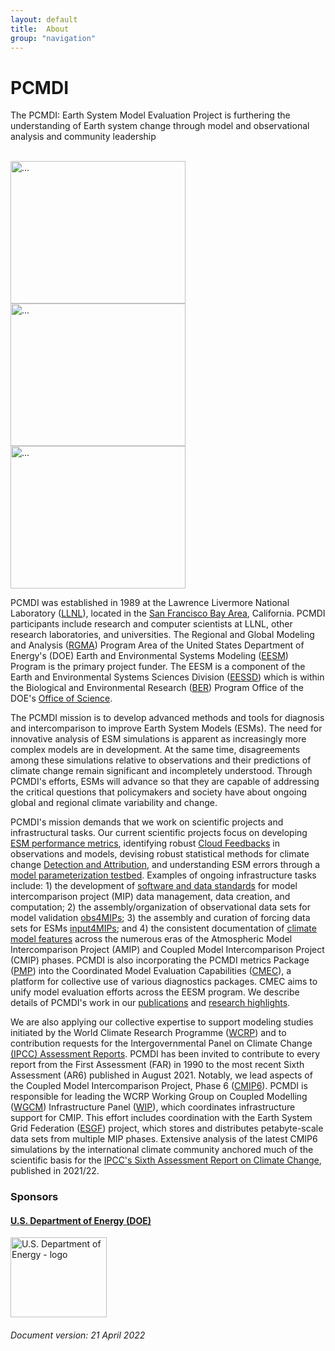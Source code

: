 ```yaml
---
layout: default
title:  About
group: "navigation"
---
```


<div class="hero-unit">
  <h1>PCMDI</h1>
  <p>The PCMDI: Earth System Model Evaluation Project is furthering
     the understanding of Earth system change through model and
     observational analysis and community leadership</p><br>
                       <div class="row , visible-xs-block visible-s-block visible-md-inline-block">
                          <div class="col-xs-4 col-md-4 ">
                            <img class="pull-left" src="{{site.baseurl}}/Data/media/images/pic.png" alt="..." paddling="1px" style="width:280px;height:228px;" >
                          </div>
                          <div class="col-xs-4 col-md-4">
                              <img class="pull-left" src="{{site.baseurl}}/Data/media/images/pic2.png" alt="..." paddling="1px" style="width:280px;height:228px;">
                          </div>
                          <div class="col-xs-4 col-md-4">
                              <img class="pull-left" src="{{site.baseurl}}/Data/media/images/about2.png" alt="..." paddling="1px" style="width:280px;height:228px;">
                          </div>
                       </div>
</div>

PCMDI was established in 1989 at the Lawrence Livermore National Laboratory ([LLNL]),
located in the [San Francisco Bay Area][SF], California. PCMDI participants include
research and computer scientists at LLNL, other research laboratories, and universities.
The Regional and Global Modeling and Analysis ([RGMA]) Program Area of the United States
Department of Energy's (DOE) Earth and Environmental Systems Modeling ([EESM])
Program is the primary project funder. The EESM is a component of the Earth and
Environmental Systems Sciences Division ([EESSD]) which is within the Biological
and Environmental Research ([BER]) Program Office of the DOE's [Office of Science][OoS].

The PCMDI mission is to develop advanced methods and tools for diagnosis and intercomparison
to improve Earth System Models (ESMs). The need for innovative
analysis of ESM simulations is apparent as increasingly more complex models are
in development. At the same time, disagreements among these simulations relative
to observations and their predictions of climate change remain significant and
incompletely understood. Through PCMDI's efforts, ESMs will advance so that they
are capable of addressing the critical questions that policymakers and society
have about ongoing global and regional climate variability and change.

PCMDI's mission demands that we work on scientific projects and infrastructural
tasks. Our current scientific projects focus on developing
[ESM performance metrics][metrics], identifying robust [Cloud Feedbacks][cf]
in observations and models, devising robust statistical methods for climate change
[Detection and Attribution][DandA], and understanding ESM errors through a
[model parameterization testbed][mpt]. Examples of ongoing infrastructure tasks
include: 1) the development of [software and data standards][software] for model
intercomparison project (MIP) data management, data creation, and computation;
2) the assembly/organization of observational data sets for model validation [obs4MIPs];
3) the assembly and curation of forcing data sets for ESMs [input4MIPs]; and 4)
the consistent documentation of [climate model features][cmf] across the numerous
eras of the Atmospheric Model Intercomparison Project (AMIP) and Coupled Model
Intercomparison Project (CMIP) phases. PCMDI is also incorporating the PCMDI metrics
Package ([PMP]) into the Coordinated Model Evaluation Capabilities ([CMEC]), a
platform for collective use of various diagnostics packages. CMEC aims to unify
model evaluation efforts across the EESM program. We describe details of PCMDI's
work in our [publications] and [research highlights][researchhighlights].

We are also applying our collective expertise to support modeling studies initiated
by the World Climate Research Programme ([WCRP]) and to contribution requests for
the Intergovernmental Panel on Climate Change [(IPCC) Assessment Reports][IPCC].
PCMDI has been invited to contribute to every report from the First Assessment
(FAR) in 1990 to the most recent Sixth Assessment (AR6) published in August 2021.
Notably, we lead aspects of the Coupled Model Intercomparison Project, Phase 6
([CMIP6]). PCMDI is responsible for leading the WCRP Working Group on Coupled Modelling
([WGCM]) Infrastructure Panel ([WIP]), which coordinates infrastructure support
for CMIP. This effort includes coordination with the Earth System Grid Federation
([ESGF]) project, which stores and distributes petabyte-scale data sets from multiple
MIP phases. Extensive analysis of the latest CMIP6 simulations by the international
climate community anchored much of the scientific basis for the
[IPCC's Sixth Assessment Report on Climate Change][AR6], published in 2021/22.


<div class="span12">
  <h3>Sponsors</h3>
  <div class="span12">
    <div class="row">
      <div class="span3">
        <a target="_blank" href="http://energy.gov">
          <h4 class="muted">U.S. Department of Energy (DOE)</h4>
          <img src="{{site.baseurl}}/Data/media/images/doe.svg"
               alt="U.S. Department of Energy - logo"
               class="thumbnail"
               style="width:154px;height:128px;border:0px;">
        </a>
      </div>
    </div>
  </div>
</div>

###### Document version: 21 April 2022
[LLNL]: https://www.llnl.gov/
[SF]: {{site.baseurl}}/location.html
[RGMA]: https://climatemodeling.science.energy.gov/program-area/regional-global-model-analysis
[EESM]: https://climatemodeling.science.energy.gov
[EESSD]: https://science.osti.gov/ber/Research/eessd
[BER]: https://www.energy.gov/science/ber/biological-and-environmental-research
[OoS]: https://www.energy.gov/science/office-science
[metrics]: {{site.baseurl}}/research/metrics/
[cf]:   {{site.baseurl}}/projects/cloud_feedbacks/index.html
[DandA]: {{site.baseurl}}/research/DandA/
[mpt]:  {{site.baseurl}}/projects/capt/
[software]: {{site.baseurl}}/software/
[obs4MIPs]: https://esgf-node.llnl.gov/projects/obs4mips/
[input4MIPs]: https://esgf-node.llnl.gov/projects/input4mips/
[cmf]: {{site.baseurl}}/projects
[PMP]: https://cmec.llnl.gov/pmp.html
[CMEC]: https://cmec.llnl.gov/
[publications]: {{site.baseurl}}/publications.html
[researchhighlights]: {{site.baseurl}}/research/researchHighlights.html
[WCRP]: http://www.wcrp-climate.org/
[IPCC]: https://www.ipcc.ch/reports/
[CMIP6]: {{site.baseurl}}/CMIP6
[WGCM]: https://www.wcrp-climate.org/wgcm-overview
[WIP]: https://www.wcrp-climate.org/wgcm-cmip/wip
[ESGF]: http://esgf.llnl.gov/
[AR6]: https://www.ipcc.ch/report/ar6/wg1/#FullReport
